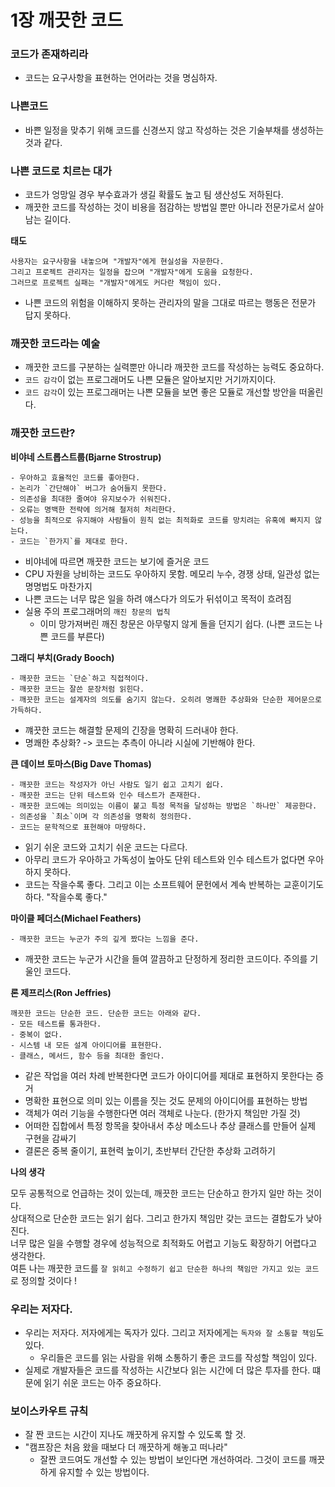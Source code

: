 # 1장 깨끗한 코드

### 코드가 존재하리라
- 코드는 요구사항을 표현하는 언어라는 것을 명심하자.

### 나쁜코드
- 바쁜 일정을 맞추기 위해 코드를 신경쓰지 않고 작성하는 것은 기술부채를 생성하는 것과 같다.

### 나쁜 코드로 치르는 대가
- 코드가 엉망일 경우 부수효과가 생길 확률도 높고 팀 생산성도 저하된다.
- 깨끗한 코드를 작성하는 것이 비용을 점감하는 방법일 뿐만 아니라 전문가로서 살아남는 길이다.

**태도**
```
사용자는 요구사항을 내놓으며 "개발자"에게 현실성을 자문한다.
그리고 프로젝트 관리자는 일정을 잡으며 "개발자"에게 도움을 요청한다.
그러므로 프로젝트 실패는 "개발자"에게도 커다란 책임이 있다.
```
- 나쁜 코드의 위험을 이해하지 못하는 관리자의 말을 그대로 따르는 행동은 전문가 답지 못하다.

### 깨끗한 코드라는 예술
- 깨끗한 코드를 구분하는 실력뿐만 아니라 깨끗한 코드를 작성하는 능력도 중요하다.
- `코드 감각`이 없는 프로그래머도 나쁜 모듈은 알아보지만 거기까지이다.
- `코드 감각`이 있는 프로그래머는 나쁜 모듈을 보면 좋은 모듈로 개선할 방안을 떠올린다.

### 깨끗한 코드란?
**비야네 스트롭스트룹(Bjarne Strostrup)**
```text
- 우아하고 효율적인 코드를 좋아한다.
- 논리가 `간단해야` 버그가 숨어들지 못한다.
- 의존성을 최대한 줄여야 유지보수가 쉬워진다.
- 오류는 명백한 전략에 의거해 철저히 처리한다.
- 성능을 최적으로 유지해야 사람들이 원칙 없는 최적화로 코드를 망치려는 유혹에 빠지지 않는다.
- 코드는 `한가지`를 제대로 한다.
```
- 비야네에 따르면 깨끗한 코드는 보기에 즐거운 코드
- CPU 자원을 낭비하는 코드도 우아하지 못함. 메모리 누수, 경쟁 상태, 일관성 없는 명명법도 마찬가지
- 나쁜 코드는 너무 많은 일을 하려 얘스다가 의도가 뒤섞이고 목적이 흐려짐
- 실용 주의 프로그래머의 `깨진 창문의 법칙`
  - 이미 망가져버린 깨진 창문은 아무렇지 않게 돌을 던지기 쉽다. (나쁜 코드는 나쁜 코드를 부른다)

**그래디 부치(Grady Booch)**
```text
- 깨끗한 코드는 `단순`하고 직접적이다.
- 깨끗한 코드는 잘쓴 문장처럼 읽힌다.
- 깨끗한 코드는 설계자의 의도를 숨기지 않는다. 오히려 명쾌한 추상화와 단순한 제어문으로 가득하다.
```
- 꺠끗한 코드는 해결할 문제의 긴장을 명확히 드러내야 한다.
- 명쾌한 추상화? -> 코드는 추측이 아니라 시실에 기반해야 한다.


**큰 데이브 토마스(Big Dave Thomas)**
```text
- 깨끗한 코드는 작성자가 아닌 사람도 일기 쉽고 고치기 쉽다.
- 깨끗한 코드는 단위 테스트와 인수 테스트가 존재한다.
- 깨끗한 코드에는 의미있는 이름이 붙고 특정 목적을 달성하는 방법은 `하나만` 제공한다.
- 의존성을 `최소`이며 각 의존성을 명확히 정의한다.
- 코드는 문학적으로 표현해야 마땅하다.
```
- 읽기 쉬운 코드와 고치기 쉬운 코드는 다르다.
- 아무리 코드가 우아하고 가독성이 높아도 단위 테스트와 인수 테스트가 없다면 우아하지 못하다.
- 코드는 작을수록 좋다. 그리고 이는 소프트웨어 문헌에서 계속 반복하는 교훈이기도 하다. "작을수록 좋다."

**마이클 페더스(Michael Feathers)**
```text
- 깨끗한 코드는 누군가 주의 깊게 짰다는 느낌을 준다.
```
- 깨끗한 코드는 누군가 시간을 들여 깔끔하고 단정하게 정리한 코드이다. 주의를 기울인 코드다.

**론 제프리스(Ron Jeffries)**
```text
깨끗한 코드는 단순한 코드. 단순한 코드는 아래와 같다.
- 모든 테스트를 통과한다.
- 중복이 없다.
- 시스템 내 모든 설계 아이디어를 표현한다.
- 클래스, 메서드, 함수 등을 최대한 줄인다.
```
- 같은 작업을 여러 차례 반복한다면 코드가 아이디어를 제대로 표현하지 못한다는 증거
- 명확한 표현으로 의미 있는 이름을 짓는 것도 문제의 아이디어를 표현하는 방법
- 객체가 여러 기능을 수행한다면 여러 객체로 나눈다. (한가지 책임만 가질 것)
- 어떠한 집합에서 특정 항목을 찾아내서 추상 메소드나 추상 클래스를 만들어 실제 구현을 감싸기
- 결론은 중복 줄이기, 표현력 높이기, 초반부터 간단한 추상화 고려하기

**나의 생각**

모두 공통적으로 언급하는 것이 있는데, 깨끗한 코드는 단순하고 한가지 일만 하는 것이다.  
상대적으로 단순한 코드는 읽기 쉽다. 그리고 한가지 책임만 갖는 코드는 결합도가 낮아진다.  
너무 많은 일을 수행할 경우에 성능적으로 최적화도 어렵고 기능도 확장하기 어렵다고 생각한다.  
여튼 나는 깨끗한 코드를 `잘 읽히고 수정하기 쉽고 단순한 하나의 책임만 가지고 있는 코드`로 정의할 것이다 !

### 우리는 저자다.
- 우리는 저자다. 저자에게는 독자가 있다. 그리고 저자에게는 `독자와 잘 소통할 책임`도 있다.
  - 우리들은 코드를 읽는 사람을 위해 소통하기 좋은 코드를 작성할 책임이 있다.
- 실제로 개발자들은 코드를 작성하는 시간보다 읽는 시간에 더 많은 투자를 한다. 떄문에 읽기 쉬운 코드는 아주 중요하다.

### 보이스카우트 규칙
- 잘 짠 코드는 시간이 지나도 깨끗하게 유지할 수 있도록 할 것.
- "캠프장은 처음 왔을 때보다 더 깨끗하게 해놓고 떠나라"
  - 잘짠 코드여도 개선할 수 있는 방법이 보인다면 개선하여라. 그것이 코드를 깨끗하게 유지할 수 있는 방법이다.









